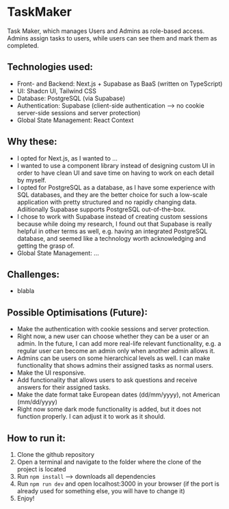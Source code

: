 # TaskMaker
Task Maker, which manages Users and Admins as role-based access. Admins assign tasks to users, while users can see them and mark them as completed. 
## Technologies used:
- Front- and Backend: Next.js + Supabase as BaaS (written on TypeScript)
- UI: Shadcn UI, Tailwind CSS
- Database: PostgreSQL (via Supabase)
- Authentication: Supabase (client-side authentication --> no cookie server-side sessions and server protection)
- Global State Management: React Context
## Why these:
- I opted for Next.js, as I wanted to ...
- I wanted to use a component library instead of designing custom UI in order to have clean UI and save time on having to work on each detail by myself.
- I opted for PostgreSQL as a database, as I have some experience with SQL databases, and they are the better choice for such a low-scale application with pretty structured and no rapidly changing data. Adiitionally Supabase supports PostgreSQL out-of-the-box.
- I chose to work with Supabase instead of creating custom sessions because while doing my research, I found out that Supabase is really helpful in other terms as well, e.g. having an integrated PostgreSQL database, and seemed like a technology worth acknowledging and getting the grasp of.
- Global State Management: ...
## Challenges:
- blabla
## Possible Optimisations (Future):
- Make the authentication with cookie sessions and server protection.
- Right now, a new user can choose whether they can be a user or an admin. In the future, I can add more real-life relevant functionality, e.g. a regular user can become an admin only when another admin allows it.
- Admins can be users on some hierarchical levels as well. I can make functionality that shows admins their assigned tasks as normal users.
- Make the UI responsive.
- Add functionality that allows users to ask questions and receive answers for their assigned tasks.
- Make the date format take European dates (dd/mm/yyyy), not American (mm/dd/yyyy)
- Right now some dark mode functionality is added, but it does not function properly. I can adjust it to work as it should. 
## How to run it:
1) Clone the github repository
2) Open a terminal and navigate to the folder where the clone of the project is located
3) Run ```npm install``` --> downloads all dependencies
4) Run ```npm run dev``` and open localhost:3000 in your browser (if the port is already used for something else, you will have to change it)
5) Enjoy!